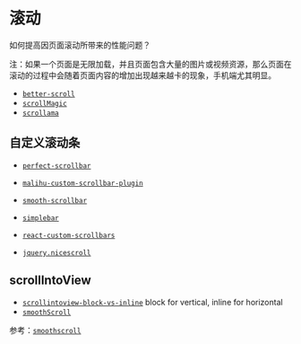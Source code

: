 # 滚动

如何提高因页面滚动所带来的性能问题？

注：如果一个页面是无限加载，并且页面包含大量的图片或视频资源，那么页面在滚动的过程中会随着页面内容的增加出现越来越卡的现象，手机端尤其明显。

* [` better-scroll `](https://github.com/ustbhuangyi/better-scroll)
* [` scrollMagic `](https://github.com/janpaepke/ScrollMagic)
* [` scrollama `](https://github.com/russellgoldenberg/scrollama)

## 自定义滚动条

* [` perfect-scrollbar `](https://github.com/utatti/perfect-scrollbar)
* [` malihu-custom-scrollbar-plugin `](https://github.com/malihu/malihu-custom-scrollbar-plugin)
* [` smooth-scrollbar `](https://github.com/idiotWu/smooth-scrollbar)
* [` simplebar `](https://github.com/Grsmto/simplebar)

* [` react-custom-scrollbars `](https://github.com/malte-wessel/react-custom-scrollbars)
* [` jquery.nicescroll `](https://github.com/inuyaksa/jquery.nicescroll)

## scrollIntoView

* [` scrollintoview-block-vs-inline `](https://stackoverflow.com/questions/48634459/scrollintoview-block-vs-inline) block for vertical, inline for horizontal
* [` smoothScroll `](https://github.com/30-seconds/30-seconds-of-code#smoothscroll)

参考：[` smoothscroll `](https://github.com/iamdustan/smoothscroll)
